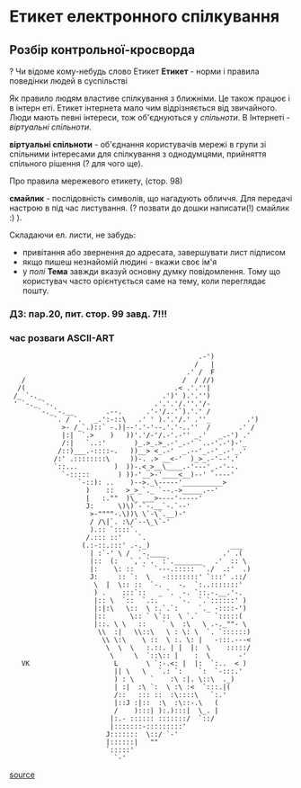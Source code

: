 # Етикет електронного спілкування

## Розбір контрольної-кросворда

? Чи відоме кому-небудь слово Етикет
**Етикет** - норми і правила поведінки людей в суспільстві

Як правило людям властиве спілкування з ближніми. Це також працює і в інтерн
еті. Етикет інтернета мало чим відрізняється від звичайного. Люди мають певні інтереси, тож об'єднуються у *спільноти*. В Інтернеті - *віртуальні спільноти*.

**віртуальні спільноти** - об'єднання користувачів мережі в групи зі спільними інтересами для спілкування з однодумцями, прийняття спільного рішення (? для чого ще).

Про правила мережевого етикету, (стор. 98)

**смайлик** - послідовність символів, що нагадують обличчя. Для передачі настрою в під час листування. (? позвати до дошки написати(!) смайлик :) ).

Складаючи ел. листи, не забудь:

- привітання або звернення до адресата, завершувати лист підписом
- якщо пишеш незнайомій людині - вкажи своє ім'я
- у _полі_ **Тема** завжди вказуй основну думку повідомлення. Тому що користувач часто орієнтується саме на тему, коли переглядає пошту.
 
### ДЗ: пар.20, пит. стор. 99 завд. 7!!!

### час розваги ASCII-ART



                                                   .-')
                                                  /   |
                                                .' /  F
       /                                       /  / //)
      /(                                     .< .'.''|
     /_ `-._                              .')' ).'.'')
     ' `-._ `-.                         .'.'.'/.''.'/-
           `-._`-.__        .--.      .'-'/..'`).'.' /
               `. / `.   _.':-::\   .' ' ).'.'/.' .''_         .')
                 >- /_`.)::` -.)|--'.'-'--.'.'-..''  /       .' /
                 |:|  `.>    )   ))'.'/-'/.-'.-'' _.'   _.-') .'
                 /:|   `..:'       )_.>_.>_.-'_.-' `..-'.-')-'_
                /::)___.-::::-.   ))__> <_.-'  _.--'_.-'_.-'_.'
               /:' .::::::::\     ))-. .> __<-'  )_>_.-'--'.'
               `::...         )  ))-.<_>__\____.-'---'_.-'--.
                 `-:::::       ) ))-'__>-'____<__)--' `----'
                     `-::): ..    )-->._\-----'__________>
                       )    ::   >_>_`._ `--.->_____.--'
                       |   :.""  )\_ ___>----'-----'
                       J:      \)\)`-`-.__`-.`--'
                        >-""""-.\))\ \`-\`.__)-'
                        / /\|`. :\/`--\_\`-'
                        ).:: `::::`.
                       /.::: ::'    `.
                      (.:-::.:::' .-._)                    ___
                        | :`-' \ /  `-.____              .' .(
                        |::  (:   `,`.`.  :`._______   .'  :: \
                        |:    \: ::  `  `---.:::::  `./  .:'  .)
                        J:     :: `:  \   -::::::::' `:::' .::/
                         \  |  \:: ::  `-.    -.  `:..:::::::'
                         ) .    :::`::   _ `.  -. `::.-.__.'-.
                         |:: \  `::  `.:.     `-.  `.`::::::' )
                         |:|:\   \::  \ :.`.`:     `._ -::::-')
                         |::      \:: ` \`::  \ `.`    `:::::(
                         |::. \ \   ::    ` \  :\   \ .-._""- \
                          \\  :|   \\::\   \ : \: \  `. `::::::)
                           \\ \:\    \ ::  \ :. \: |   -:::.---<
                            \  \  \   :.::. | |  |:  \    :::::/
                             \     \  `::\:: |    :  \       -'
       VK                     L       \ `:-.<: |  |:  `:..  < )
                              || \   \   `.: `:    `:  `-:::.'
                              ) : \    `    :\ :|. \::\  ._)
                              | :|  :\ `:  \ :\ :<  `:::.|(
                              /::   ::: ::  :\::::\   `:.'
                              |::J :|::  :\  :\::-.\   (
                              /    ):::| ):.):::|  \_. |
                             |:.- :::::: :::::::/  `::/
                             |:::::::-:::::::::'
                            J:::::::  \::/ `-'
                            |::::::|   ""
                            `:::::'
                              `-'

[source](https://ascii.co.uk/art/angel)
